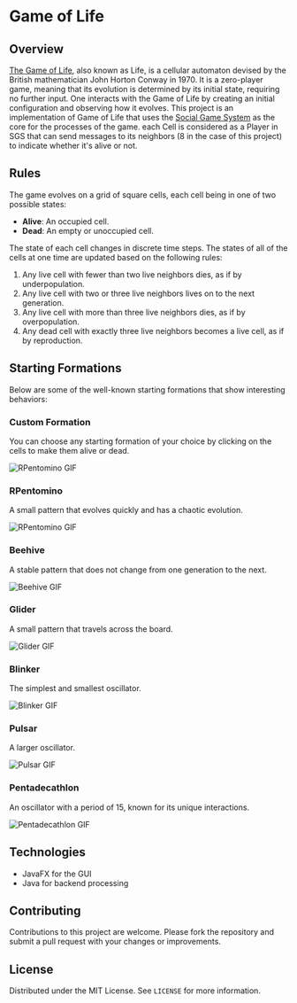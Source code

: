 # Game of Life

## Overview
[The Game of Life](https://en.wikipedia.org/wiki/Conway%27s_Game_of_Life), also known as Life, is a cellular automaton devised by the British mathematician John Horton Conway in 1970. It is a zero-player game, meaning that its evolution is determined by its initial state, requiring no further input. One interacts with the Game of Life by creating an initial configuration and observing how it evolves.
This project is an implementation of Game of Life that uses the [Social Game System](https://github.com/ishayankoo001/Social-Game-System) as the core for the processes of the game. each Cell is considered as a Player in SGS that can send messages to its neighbors (8 in the case of this project) to indicate whether it's alive or not.

## Rules
The game evolves on a grid of square cells, each cell being in one of two possible states:
- **Alive**: An occupied cell.
- **Dead**: An empty or unoccupied cell.

The state of each cell changes in discrete time steps. The states of all of the cells at one time are updated based on the following rules:
1. Any live cell with fewer than two live neighbors dies, as if by underpopulation.
2. Any live cell with two or three live neighbors lives on to the next generation.
3. Any live cell with more than three live neighbors dies, as if by overpopulation.
4. Any dead cell with exactly three live neighbors becomes a live cell, as if by reproduction.

## Starting Formations
Below are some of the well-known starting formations that show interesting behaviors:

### Custom Formation
You can choose any starting formation of your choice by clicking on the cells to make them alive or dead.

![RPentomino GIF](./Custom.gif)

### RPentomino
A small pattern that evolves quickly and has a chaotic evolution.

![RPentomino GIF](./RPento.gif)

### Beehive
A stable pattern that does not change from one generation to the next.

![Beehive GIF](./Beehive.gif)

### Glider
A small pattern that travels across the board.

![Glider GIF](./Glider.gif)

### Blinker
The simplest and smallest oscillator.

![Blinker GIF](./Blinker.gif)

### Pulsar
A larger oscillator.

![Pulsar GIF](./Pulsar.gif)

### Pentadecathlon
An oscillator with a period of 15, known for its unique interactions.

![Pentadecathlon GIF](./Penta.gif)


## Technologies
- JavaFX for the GUI
- Java for backend processing

## Contributing
Contributions to this project are welcome. Please fork the repository and submit a pull request with your changes or improvements.

## License
Distributed under the MIT License. See `LICENSE` for more information.
